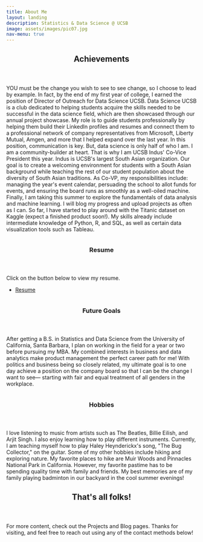 ```yaml
---
title: About Me
layout: landing
description: Statistics & Data Science @ UCSB
image: assets/images/pic07.jpg
nav-menu: true
---
```


<!-- Main -->
<div id="main">

<!-- One -->
<section id="one">
	<div class="inner">
		<header class="major">
			<h2>Achievements</h2>
		</header>
		<p>YOU must be the change you wish to see to see change, so I choose to lead by example. In fact, by the end of my first year of college, I earned the position of Director of Outreach for Data Science UCSB. Data Science UCSB is a club dedicated to helping students acquire the skills needed to be successful in the data science field, which are then showcased through our annual project showcase. My role is to guide students professionally by helping them build their LinkedIn profiles and resumes and connect them to a professional network of company representatives from Microsoft, Liberty Mutual, Amgen, and more that I helped expand over the last year. In this position, communication is key.
			But, data science is only half of who I am. I am a community-builder at heart. That is why I am UCSB Indus' Co-Vice President this year. Indus is UCSB's largest South Asian organization. Our goal is to create a welcoming environment for students with a South Asian background while teaching the rest of our student population about the diversity of South Asian traditions. As Co-VP, my responsibilities include: managing the year's event calendar, persuading the school to allot funds for events, and ensuring the board runs as smoothly as a well-oiled machine. 
			Finally, I am taking this summer to explore the fundamentals of data analysis and machine learning. I will blog my progress and upload projects as often as I can. So far, I have started to play around with the Titanic dataset on Kaggle (expect a finished product soon!). My skills already include intermediate knowledge of Python, R, and SQL, as well as certain data visualization tools such as Tableau.</p>
	</div>
</section>

<!-- Two -->
<section id="two" class="spotlights">
	<section>
		<a href="generic.html" class="image">
			<img src="{% link assets/images/pic08.jpg %}" alt="" data-position="center center" />
		</a>
		<div class="content">
			<div class="inner">
				<header class="major">
					<h3>Resume</h3>
				</header>
				<p>Click on the button below to view my resume.</p>
				<ul class="actions">
					<li><a href="AlizaSamadResume2024.pdf" class="button">Resume</a></li>
				</ul>
			</div>
		</div>
	</section>
	<section>
		<a href="generic.html" class="image">
			<img src="{% link assets/images/pic09.jpg %}" alt="" data-position="top center" />
		</a>
		<div class="content">
			<div class="inner">
				<header class="major">
					<h3>Future Goals</h3>
				</header>
				<p>After getting a B.S. in Statistics and Data Science from the University of California, Santa Barbara, I plan on working in the field for a year or two before pursuing my MBA. My combined interests in business and data analytics make product management the perfect career path for me! With politics and business being so closely related, my ultimate goal is to one day achieve a position on the company board so that I can be the change I want to see— starting with fair and equal treatment of all genders in the workplace.</p>
			</div>
		</div>
	</section>
	<section>
		<a href="generic.html" class="image">
			<img src="{% link assets/images/pic10.jpg %}" alt="" data-position="25% 25%" />
		</a>
		<div class="content">
			<div class="inner">
				<header class="major">
					<h3>Hobbies</h3>
				</header>
				<p>I love listening to music from artists such as The Beatles, Billie Eilish, and Arjit Singh. I also enjoy learning how to play different instruments. Currently, I am teaching myself how to play Haley Heynderickx's song, "The Bug Collector," on the guitar. Some of my other hobbies include hiking and exploring nature. My favorite places to hike are Muir Woods and Pinnacles National Park in California. However, my favorite pastime has to be spending quality time with family and friends. My best memories are of my family playing badminton in our backyard in the cool summer evenings!</p>
			</div>
		</div>
	</section>
</section>

<!-- Three -->
<section id="three">
	<div class="inner">
		<header class="major">
			<h2>That's all folks!</h2>
		</header>
		<p>For more content, check out the Projects and Blog pages. Thanks for visiting, and feel free to reach out using any of the contact methods below!</p>
	</div>
</section>

</div>
